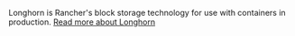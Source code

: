 Longhorn is Rancher's block storage technology for use with containers in production. [Read more about Longhorn](https://github.com/rancher/longhorn)
